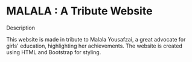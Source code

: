 # MALALA : A Tribute Website

Description 

This website is made in tribute to Malala Yousafzai, a great advocate for girls' education, highlighting her achievements. The website is created using HTML and Bootstrap for styling.
